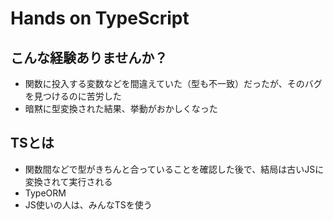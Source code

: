 # Hands on TypeScript



## こんな経験ありませんか？

- 関数に投入する変数などを間違えていた（型も不一致）だったが、そのバグを見つけるのに苦労した
- 暗黙に型変換された結果、挙動がおかしくなった

## TSとは

- 関数間などで型がきちんと合っていることを確認した後で、結局は古いJSに変換されて実行される
- TypeORM
- JS使いの人は、みんなTSを使う
